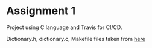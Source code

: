 # Assignment 1

Project using C language and Travis for CI/CD.

Dictionary.h, dictionary.c, Makefile files taken from [here](https://github.com/kcg295/AppSecAssignment1)